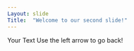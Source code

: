 ```yaml
---
Layout: slide
Title:  "Welcome to our second slide!"
---
```

Your Text
Use the left arrow to go back!

